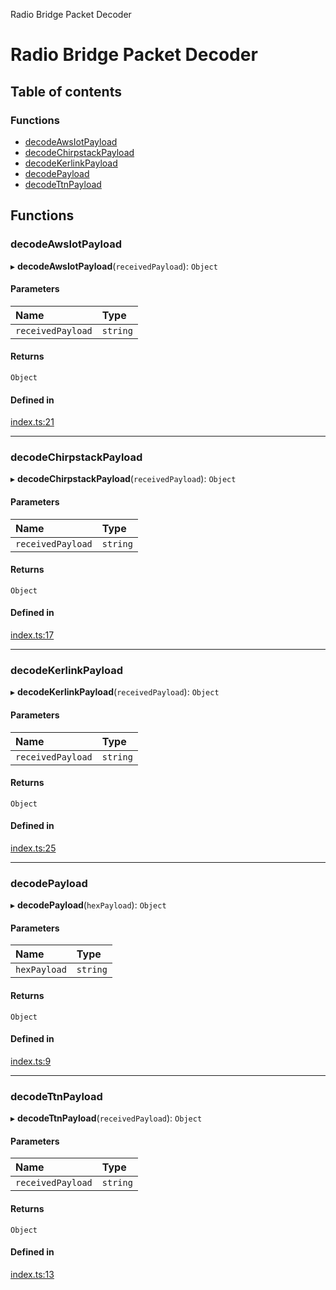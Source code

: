 Radio Bridge Packet Decoder

# Radio Bridge Packet Decoder

## Table of contents

### Functions

- [decodeAwsIotPayload](README.md#decodeawsiotpayload)
- [decodeChirpstackPayload](README.md#decodechirpstackpayload)
- [decodeKerlinkPayload](README.md#decodekerlinkpayload)
- [decodePayload](README.md#decodepayload)
- [decodeTtnPayload](README.md#decodettnpayload)

## Functions

### decodeAwsIotPayload

▸ **decodeAwsIotPayload**(`receivedPayload`): `Object`

#### Parameters

| Name | Type |
| :------ | :------ |
| `receivedPayload` | `string` |

#### Returns

`Object`

#### Defined in

[index.ts:21](https://github.com/RadioBridge/Packet-Decoder/blob/61c3f88/src/index.ts#L21)

___

### decodeChirpstackPayload

▸ **decodeChirpstackPayload**(`receivedPayload`): `Object`

#### Parameters

| Name | Type |
| :------ | :------ |
| `receivedPayload` | `string` |

#### Returns

`Object`

#### Defined in

[index.ts:17](https://github.com/RadioBridge/Packet-Decoder/blob/61c3f88/src/index.ts#L17)

___

### decodeKerlinkPayload

▸ **decodeKerlinkPayload**(`receivedPayload`): `Object`

#### Parameters

| Name | Type |
| :------ | :------ |
| `receivedPayload` | `string` |

#### Returns

`Object`

#### Defined in

[index.ts:25](https://github.com/RadioBridge/Packet-Decoder/blob/61c3f88/src/index.ts#L25)

___

### decodePayload

▸ **decodePayload**(`hexPayload`): `Object`

#### Parameters

| Name | Type |
| :------ | :------ |
| `hexPayload` | `string` |

#### Returns

`Object`

#### Defined in

[index.ts:9](https://github.com/RadioBridge/Packet-Decoder/blob/61c3f88/src/index.ts#L9)

___

### decodeTtnPayload

▸ **decodeTtnPayload**(`receivedPayload`): `Object`

#### Parameters

| Name | Type |
| :------ | :------ |
| `receivedPayload` | `string` |

#### Returns

`Object`

#### Defined in

[index.ts:13](https://github.com/RadioBridge/Packet-Decoder/blob/61c3f88/src/index.ts#L13)
